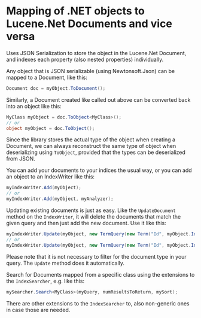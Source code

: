 # Mapping of .NET objects to Lucene.Net Documents and vice versa

Uses JSON Serialization to store the object in the Lucene.Net Document, and
indexes each property (also nested properties) individually.

Any object that is JSON serializable (using Newtonsoft.Json) can be mapped to a
Document, like this:

```csharp
Document doc = myObject.ToDocument();
```

Similarly, a Document created like called out above can be converted back into
an object like this:

```csharp
MyClass myObject = doc.ToObject<MyClass>();
// or
object myObject = doc.ToObject();
```

Since the library stores the actual type of the object when creating a Document,
we can always reconstruct the same type of object when deserializing using
`ToObject`, provided that the types can be deserialized from JSON.

You can add your documents to your indices the usual way, or you can add an
object to an IndexWriter like this:

```csharp
myIndexWriter.Add(myObject);
// or
myIndexWriter.Add(myObject, myAnalyzer);
```

Updating existing documents is just as easy. Like the `UpdateDocument` method on
the `IndexWriter`, it will delete the documents that match the given query and
then just add the new document. Use it like this:

```csharp
myIndexWriter.Update(myObject, new TermQuery(new Term("Id", myObject.Id)));
// or
myIndexWriter.Update(myObject, new TermQuery(new Term("Id", myObject.Id)), myAnalyzer);
```

Please note that it is not necessary to filter for the document type in your
query. The `Update` method does it automatically.

Search for Documents mapped from a specific class using the extensions to the
`IndexSearcher`, e.g. like this:

```csharp
mySearcher.Search<MyClass>(myQuery, numResultsToReturn, mySort);
```

There are other extensions to the `IndexSearcher` to, also non-generic ones in
case those are needed.
